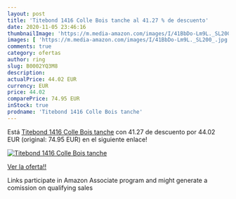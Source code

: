 ```yaml
---
layout: post
title: 'Titebond 1416 Colle Bois tanche al 41.27 % de descuento'
date: 2020-11-05 23:46:16
thumbnailImage: 'https://m.media-amazon.com/images/I/41BbDo-Lm9L._SL200_.jpg'
images: [ 'https://m.media-amazon.com/images/I/41BbDo-Lm9L._SL200_.jpg' ]
comments: true
category: ofertas
author: ring
slug: B0002YQ3M8
description:
actualPrice: 44.02 EUR
currency: EUR
price: 44.02
comparePrice: 74.95 EUR
inStock: true
prodname: 'Titebond 1416 Colle Bois tanche'
---
```


Está [Titebond 1416 Colle Bois tanche](https://www.amazon.fr/dp/B0002YQ3M8/?tag=tolees0d-21) con 41.27 de descuento por 44.02 EUR (original: 74.95 EUR) en el siguiente enlace!

[![Titebond 1416 Colle Bois tanche](https://m.media-amazon.com/images/I/41BbDo-Lm9L._SL200_.jpg)](https://www.amazon.fr/dp/B0002YQ3M8/?tag=tolees0d-21)

[Ver la oferta!!](https://www.amazon.fr/dp/B0002YQ3M8/?tag=tolees0d-21)

Links participate in Amazon Associate program and might generate a comission on qualifying sales


